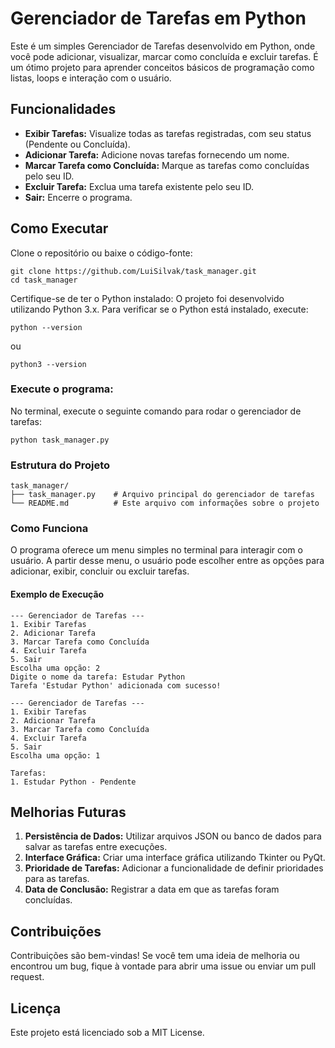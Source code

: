# Gerenciador de Tarefas em Python
Este é um simples Gerenciador de Tarefas desenvolvido em Python, onde você pode adicionar, visualizar, marcar como concluída e excluir tarefas. É um ótimo projeto para aprender conceitos básicos de programação como listas, loops e interação com o usuário.

## Funcionalidades
* **Exibir Tarefas:** Visualize todas as tarefas registradas, com seu status (Pendente ou Concluída).
* **Adicionar Tarefa:** Adicione novas tarefas fornecendo um nome.
* **Marcar Tarefa como Concluída:** Marque as tarefas como concluídas pelo seu ID.
* **Excluir Tarefa:** Exclua uma tarefa existente pelo seu ID.
* **Sair:** Encerre o programa.

## Como Executar
Clone o repositório ou baixe o código-fonte:


```
git clone https://github.com/LuiSilvak/task_manager.git
cd task_manager
```

Certifique-se de ter o Python instalado: O projeto foi desenvolvido utilizando Python 3.x. Para verificar se o Python está instalado, execute:

```
python --version
```
ou

```
python3 --version
```

### Execute o programa: 
No terminal, execute o seguinte comando para rodar o gerenciador de tarefas:

```
python task_manager.py
```

### Estrutura do Projeto

```
task_manager/
├── task_manager.py    # Arquivo principal do gerenciador de tarefas
└── README.md          # Este arquivo com informações sobre o projeto
```

### Como Funciona
O programa oferece um menu simples no terminal para interagir com o usuário. A partir desse menu, o usuário pode escolher entre as opções para adicionar, exibir, concluir ou excluir tarefas.

#### Exemplo de Execução

```
--- Gerenciador de Tarefas ---
1. Exibir Tarefas
2. Adicionar Tarefa
3. Marcar Tarefa como Concluída
4. Excluir Tarefa
5. Sair
Escolha uma opção: 2
Digite o nome da tarefa: Estudar Python
Tarefa 'Estudar Python' adicionada com sucesso!
```

```
--- Gerenciador de Tarefas ---
1. Exibir Tarefas
2. Adicionar Tarefa
3. Marcar Tarefa como Concluída
4. Excluir Tarefa
5. Sair
Escolha uma opção: 1

Tarefas:
1. Estudar Python - Pendente
```

## Melhorias Futuras

1. **Persistência de Dados:** Utilizar arquivos JSON ou banco de dados para salvar as tarefas entre execuções.
2. **Interface Gráfica:** Criar uma interface gráfica utilizando Tkinter ou PyQt.
3. **Prioridade de Tarefas:** Adicionar a funcionalidade de definir prioridades para as tarefas.
4. **Data de Conclusão:** Registrar a data em que as tarefas foram concluídas.

## Contribuições
Contribuições são bem-vindas! Se você tem uma ideia de melhoria ou encontrou um bug, fique à vontade para abrir uma issue ou enviar um pull request.

## Licença
Este projeto está licenciado sob a MIT License.
